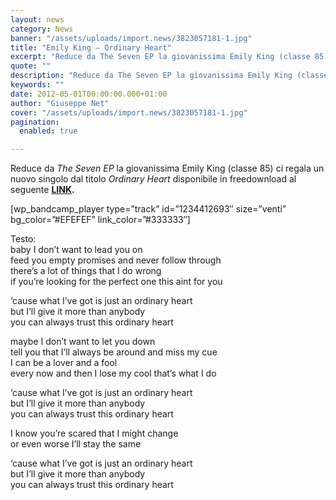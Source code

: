```yaml
---
layout: news
category: News
banner: "/assets/uploads/import.news/3823057181-1.jpg"
title: "Emily King – Ordinary Heart"
excerpt: "Reduce da The Seven EP la giovanissima Emily King (classe 85) ci regala un nuovo singolo dal titolo  Ordinary Heart disponibile in freedownload al seguente LINK. [wp_bandcamp_player type=”track” id=”1234412693″ size=”venti” bg_color=”#EFEFEF” link_color=”#333333″]     Testo: baby I don’t want to lead you on feed you empty promises and never follow through there’s a lot of [&hellip"
quote: ""
description: "Reduce da The Seven EP la giovanissima Emily King (classe 85) ci regala un nuovo singolo dal titolo  Ordinary Heart disponibile in freedownload al seguente LINK. [wp_bandcamp_player type=”track” id=”1234412693″ size=”venti” bg_color=”#EFEFEF” link_color=”#333333″]     Testo: baby I don’t want to lead you on feed you empty promises and never follow through there’s a lot of [&hellip"
keywords: ""
date: 2012-05-01T00:00:00.000+01:00
author: "Giuseppe Net"
cover: "/assets/uploads/import.news/3823057181-1.jpg"
pagination:
  enabled: true

---
```


Reduce da _The Seven EP_ la giovanissima Emily King (classe 85) ci regala un nuovo singolo dal titolo _Ordinary Heart_ disponibile in freedownload al seguente **[LINK](https://emilyking.bandcamp.com/download%5Ftralbum).**

\[wp\_bandcamp\_player type=”track” id=”1234412693″ size=”venti” bg\_color=”#EFEFEF” link\_color=”#333333″\]

Testo:  
baby I don’t want to lead you on  
feed you empty promises and never follow through  
there’s a lot of things that I do wrong  
if you’re looking for the perfect one this aint for you

‘cause what I’ve got is just an ordinary heart  
but I’ll give it more than anybody  
you can always trust this ordinary heart

maybe I don’t want to let you down  
tell you that I’ll always be around and miss my cue  
I can be a lover and a fool  
every now and then I lose my cool that’s what I do

‘cause what I’ve got is just an ordinary heart  
but I’ll give it more than anybody  
you can always trust this ordinary heart

I know you’re scared that I might change  
or even worse I’ll stay the same

‘cause what I’ve got is just an ordinary heart  
but I’ll give it more than anybody  
you can always trust this ordinary heart